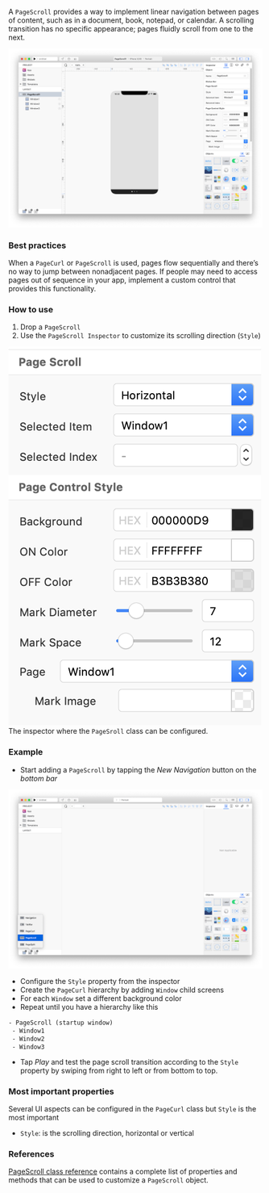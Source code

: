 A `PageScroll` provides a way to implement linear navigation between pages of content, such as in a document, book, notepad, or calendar. A scrolling transition has no specific appearance; pages fluidly scroll from one to the next.

![PageScroll](../images/creo/PageScroll_main.png)

### Best practices
When a `PageCurl` or `PageScroll` is used, pages flow sequentially and there’s no way to jump between nonadjacent pages. If people may need to access pages out of sequence in your app, implement a custom control that provides this functionality.

### How to use
1. Drop a `PageScroll` 
2. Use the `PageScroll Inspector` to customize its scrolling direction (`Style`)

![PageScroll inspector](../images/creo/PageScroll_inspector.png)
The inspector where the `PageSroll` class can be configured.

### Example
- Start adding a `PageScroll` by tapping the _New Navigation_ button on the _bottom bar_

![New Navigation](../images/creo/PageScroll1.png)

- Configure the `Style` property from the inspector
- Create the `PageCurl` hierarchy by adding `Window` child screens
- For each `Window` set a different background color
- Repeat until you have a hierarchy like this

```
- PageScroll (startup window)
 - Window1
 - Window2
 - Window3
```

- Tap _Play_ and test the page scroll transition according to the `Style` property by swiping from right to left or from bottom to top.

### Most important properties
Several UI aspects can be configured in the `PageCurl` class but `Style` is the most important
- `Style`: is the scrolling direction, horizontal or vertical

### References
[PageScroll class reference](../classes/PageScroll.html) contains a complete list of properties and methods that can be used to customize a `PageScroll` object.
